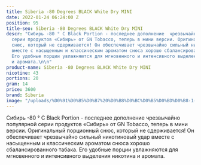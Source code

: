 ```yaml
---
title: Siberia -80 Degrees BLACK White Dry MINI
date: 2022-01-24 06:24:00 Z
position: 95
title-seo: Siberia -80 Degrees BLACK White Dry MINI
descr: "Сибирь -80 ° C Black Portion - последнее дополнение  чрезвычайно популярной
  серии продуктов «Сибирь» от GN Tobacco, теперь в мини версии. Оригинальный порционный
  снюс, который не сдерживается! Он обеспечивает чрезвычайно сильный никотиновый удар
  вместе с насыщенным и классическим ароматом снюса хорошо сбалансированного табака.
  Его удобные порции увлажняются для мгновенного и интенсивного выделения никотина
  и аромата.\n\n"
product-name: Siberia -80 Degrees BLACK White Dry MINI
nicotine: 43
portions: 20
gram: 14
price: 3600
brand: Siberia
image: "/uploads/%D0%91%D0%B5%D0%B7%20%D0%B8%D0%BC%D0%B5%D0%BD%D0%B8-1-d0ca2e.png"
---
```


Сибирь -80 ° C Black Portion - последнее дополнение  чрезвычайно популярной серии продуктов «Сибирь» от GN Tobacco, теперь в мини версии. Оригинальный порционный снюс, который не сдерживается! Он обеспечивает чрезвычайно сильный никотиновый удар вместе с насыщенным и классическим ароматом снюса хорошо сбалансированного табака. Его удобные порции увлажняются для мгновенного и интенсивного выделения никотина и аромата.

